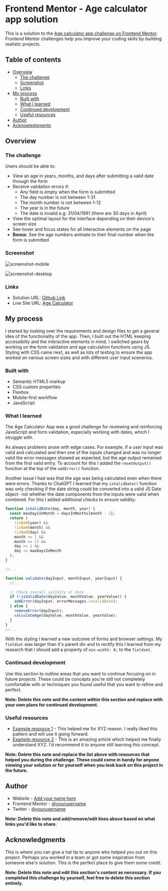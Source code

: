 # Frontend Mentor - Age calculator app solution

This is a solution to the [Age calculator app challenge on Frontend Mentor](https://www.frontendmentor.io/challenges/age-calculator-app-dF9DFFpj-Q). Frontend Mentor challenges help you improve your coding skills by building realistic projects.

## Table of contents

- [Overview](#overview)
  - [The challenge](#the-challenge)
  - [Screenshot](#screenshot)
  - [Links](#links)
- [My process](#my-process)
  - [Built with](#built-with)
  - [What I learned](#what-i-learned)
  - [Continued development](#continued-development)
  - [Useful resources](#useful-resources)
- [Author](#author)
- [Acknowledgments](#acknowledgments)

## Overview

### The challenge

Users should be able to:

- View an age in years, months, and days after submitting a valid date through the form
- Receive validation errors if:
  - Any field is empty when the form is submitted
  - The day number is not between 1-31
  - The month number is not between 1-12
  - The year is in the future
  - The date is invalid e.g. 31/04/1991 (there are 30 days in April)
- View the optimal layout for the interface depending on their device's screen size
- See hover and focus states for all interactive elements on the page
- **Bonus**: See the age numbers animate to their final number when the form is submitted

### Screenshot

![screenshot-mobile](./assets/images/screenshot-mobile.png)

![screenshot-desktop](./assets/images/screenshot-desktop.png)

### Links

- Solution URL: [Github Link](https://github.com/allyson-s-code/age-calculator)
- Live Site URL: [Age Calculator](https://allyson-s-code.github.io/age-calculator/)

## My process

I started by looking over the requirements and design files to get a general idea of the functionality of the app. Then, I built out the HTML keeping accessibilty and the interactive elements in mind. I switched gears by working on the form validation and age calculation functions using JS. Styling with CSS came next, as well as lots of testing to ensure the app worked on various screen sizes and with different user input scenerios.

### Built with

- Semantic HTML5 markup
- CSS custom properties
- Flexbox
- Mobile-first workflow
- JavaScript

### What I learned

The Age Calculator App was a good challenge for reviewing and reinforcing JavaScript and form validation, especially working with dates, which I struggle with.

As always problems arose with edge cases. For example, if a user input was valid and calculated and then one of the inputs changed and was no longer valid the error messages showed as expected, but the age output remained from the first valid entry. To account for this I added the `resetOutput()` function at the top of the `addError()` function.

Another issue I had was that the age was being calculated even when there were errors. Thanks to ChatGPT I learned that my `isValidDate()` function was only checking if the date string could be converted into a valid JS Date object- not whether the date components from the inputs were valid when combined. For this I added additional checks to ensure validity:

```js
function isValidDate(day, month, year) {
  const maxDaysInMonth = daysInMonths[month - 1];
  return (
    !isNaN(year) &&
    !isNaN(month) &&
    !isNaN(day) &&
    month >= 1 &&
    month <= 12 &&
    day >= 1 &&
    day <= maxDaysInMonth
  );
}

//...

function validate(dayInput, monthInput, yearInput) {
  //...

  // Check overall validity of date
  if (!isValidDate(dayValue, monthValue, yearValue)) {
    addError(dayInput, errorMessages.invalidDate);
  } else {
    removeError(dayInput);
    calculateAge(dayValue, monthValue, yearValue);
  }
}
//...
```

With the styling I learned a new outcome of forms and browser settings. My `fieldset` was larger than it's parent div and to rectify this I learned from my research that I should add a property of `min-width: 0;` to the `fieldset`.

### Continued development

Use this section to outline areas that you want to continue focusing on in future projects. These could be concepts you're still not completely comfortable with or techniques you found useful that you want to refine and perfect.

**Note: Delete this note and the content within this section and replace with your own plans for continued development.**

### Useful resources

- [Example resource 1](https://www.example.com) - This helped me for XYZ reason. I really liked this pattern and will use it going forward.
- [Example resource 2](https://www.example.com) - This is an amazing article which helped me finally understand XYZ. I'd recommend it to anyone still learning this concept.

**Note: Delete this note and replace the list above with resources that helped you during the challenge. These could come in handy for anyone viewing your solution or for yourself when you look back on this project in the future.**

## Author

- Website - [Add your name here](https://www.your-site.com)
- Frontend Mentor - [@yourusername](https://www.frontendmentor.io/profile/yourusername)
- Twitter - [@yourusername](https://www.twitter.com/yourusername)

**Note: Delete this note and add/remove/edit lines above based on what links you'd like to share.**

## Acknowledgments

This is where you can give a hat tip to anyone who helped you out on this project. Perhaps you worked in a team or got some inspiration from someone else's solution. This is the perfect place to give them some credit.

**Note: Delete this note and edit this section's content as necessary. If you completed this challenge by yourself, feel free to delete this section entirely.**
